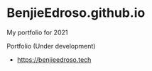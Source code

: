 # BenjieEdroso.github.io
My portfolio for 2021

Portfolio (Under development)
- https://benjieedroso.tech
